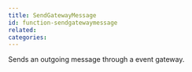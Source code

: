 ```yaml
---
title: SendGatewayMessage
id: function-sendgatewaymessage
related:
categories:
---
```


Sends an outgoing message through a event gateway.